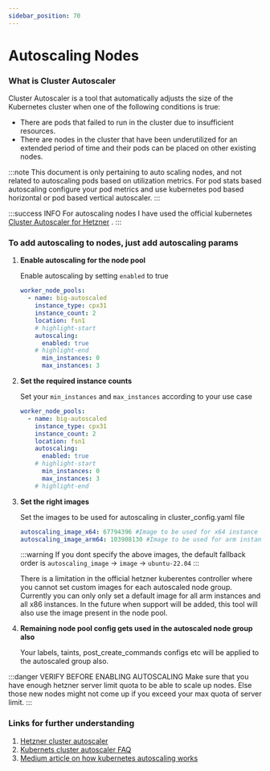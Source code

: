 ```yaml
---
sidebar_position: 70
---
```


# Autoscaling Nodes

### What is Cluster Autoscaler 

Cluster Autoscaler is a tool that automatically adjusts the size of the Kubernetes cluster when one of the following conditions is true:

* There are pods that failed to run in the cluster due to insufficient resources.
* There are nodes in the cluster that have been underutilized for an extended period of time and their pods can be placed on other existing nodes.


:::note
This document is only pertaining to auto scaling nodes, and not related to autoscaling pods based on utilization metrics. For pod stats based autoscaling configure your pod metrics and use kubernetes pod based horizontal or pod based vertical autoscaler.
:::

:::success INFO
For autoscaling nodes I have used the official kubernetes [Cluster Autoscaler for Hetzner](https://github.com/kubernetes/autoscaler/blob/master/cluster-autoscaler/cloudprovider/hetzner/README.md) .
:::

### To add autoscaling to nodes, just add autoscaling params

1. **Enable autoscaling for the node pool**

    Enable autoscaling by setting `enabled` to true

    ```yaml
    worker_node_pools:
      - name: big-autoscaled
        instance_type: cpx31
        instance_count: 2
        location: fsn1
        # highlight-start
        autoscaling:
          enabled: true
        # highlight-end
          min_instances: 0
          max_instances: 3
    ```

2. **Set the required instance counts**

    Set your `min_instances` and `max_instances` according to your use case

    ```yaml
    worker_node_pools:
      - name: big-autoscaled
        instance_type: cpx31
        instance_count: 2
        location: fsn1
        autoscaling:
          enabled: true
        # highlight-start
          min_instances: 0
          max_instances: 3
        # highlight-end
    ```

3. **Set the right images**

    Set the images to be used for autoscaling in cluster_config.yaml file

    ```yaml
    autoscaling_image_x64: 67794396 #Image to be used for x64 instance autoscaling, 
    autoscaling_image_arm64: 103908130 #Image to be used for arm instance autoscaling
    ```

    :::warning
    If you dont specify the above images, the default fallback order is `autoscaling_image` -> `image` -> `ubuntu-22.04`
    :::

    There is a limitation in the official hetzner kuberentes controller where you cannot set custom images for each autoscaled node group. Currently you can only only set a default image for all arm instances and all x86 instances. In the future when support will be added, this tool will also use the image present in the node pool.

4. **Remaining node pool config gets used in the autoscaled node group also**

    Your labels, taints, post_create_commands configs etc will be applied to the autoscaled group also.

:::danger VERIFY BEFORE ENABLING AUTOSCALING
Make sure that you have enough hetzner server limit quota to be able to scale up nodes. Else those new nodes might not come up if you exceed your max quota of server limit.
:::

### Links for further understanding

1. [Hetzner cluster autoscaler](https://github.com/kubernetes/autoscaler/blob/master/cluster-autoscaler/cloudprovider/hetzner/README.md)
2. [Kubernets cluster autoscaler FAQ](https://github.com/kubernetes/autoscaler/blob/master/cluster-autoscaler/FAQ.md#frequently-asked-questions)
3. [Medium article on how kubernetes autoscaling works](https://medium.com/kubecost/understanding-kubernetes-cluster-autoscaling-675099a1db92)